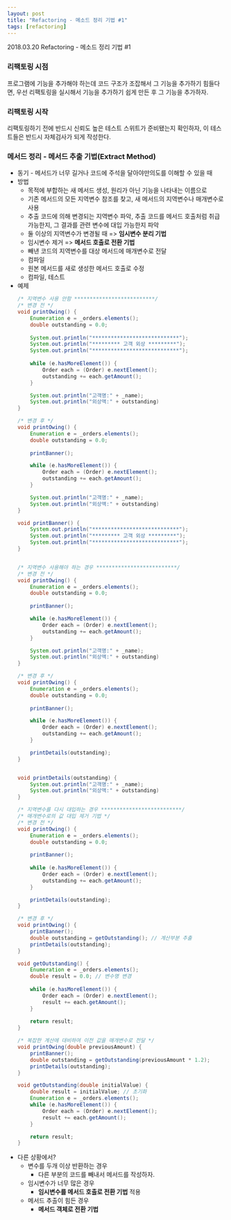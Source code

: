 ```yaml
---
layout: post
title: "Refactoring - 메소드 정리 기법 #1"
tags: [refactoring]
---
```


2018.03.20
Refactoring - 메소드 정리 기법 #1

### 리팩토링 시점
프로그램에 기능을 추가해야 하는데 코드 구조가 조잡해서 그 기능을 추가하기 힘들다면, 우선 리팩토링을 실시해서 기능을 추가하기 쉽게 만든 후 그 기능을 추가하자.

### 리팩토링 시작
리팩토링하기 전에 반드시 신뢰도 높은 테스트 스위트가 준비됐는지 확인하자, 이 테스트들은 반드시 자체검사가 되게 작성한다.

### 메서드 정리 - 메서드 추출 기법(Extract Method)
- 동기 - 메서드가 너무 길거나 코드에 주석을 달아야만의도를 이해할 수 있을 때
- 방법
    + 목적에 부합하는 새 메서드 생성, 원리가 아닌 기능을 나타내는 이름으로
    + 기존 메서드의 모든 지역변수 참조를 찾고, 새 메서드의 지역변수나 매개변수로 사용
    + 추출 코드에 의해 변경되는 지역변수 파악, 추출 코드를 메서드 호출처럼 취급  가능한지, 그 결과를 관련 변수에 대입 가능한지 파악
    + 둘 이상의 지역변수가 변경될 때 => **임시변수 분리 기법**
    + 임시변수 제거 => **메서드 호출로 전환 기법**
    + 빼낸 코드의 지역변수를 대상 메서드에 매개변수로 전달
    + 컴파일
    + 원본 메서드를 새로 생성한 메서드 호출로 수정
    + 컴파일, 테스트
- 예제
    ```java
    /* 지역변수 사용 안함 **************************/
    /* 변경 전 */
    void printOwing() {
        Enumeration e = _orders.elements();
        double outstanding = 0.0;
        
        System.out.println("****************************");
        System.out.println("********* 고객 외상 *********");
        System.out.println("****************************");
        
        while (e.hasMoreElement()) {
            Order each = (Order) e.nextElement();
            outstanding += each.getAmount();
        }

        System.out.println("고객명:" + _name);
        System.out.println("외상액:" + outstanding)
    }

    /* 변경 후 */
    void printOwing() {
        Enumeration e = _orders.elements();
        double outstanding = 0.0;
        
        printBanner();

        while (e.hasMoreElement()) {
            Order each = (Order) e.nextElement();
            outstanding += each.getAmount();
        }

        System.out.println("고객명:" + _name);
        System.out.println("외상액:" + outstanding)
    }

    void printBanner() {
        System.out.println("****************************");
        System.out.println("********* 고객 외상 *********");
        System.out.println("****************************");
    }


    /* 지역변수 사용해야 하는 경우 **************************/
    /* 변경 전 */
    void printOwing() {
        Enumeration e = _orders.elements();
        double outstanding = 0.0;
        
        printBanner();

        while (e.hasMoreElement()) {
            Order each = (Order) e.nextElement();
            outstanding += each.getAmount();
        }

        System.out.println("고객명:" + _name);
        System.out.println("외상액:" + outstanding)
    }

    /* 변경 후 */
    void printOwing() {
        Enumeration e = _orders.elements();
        double outstanding = 0.0;
        
        printBanner();

        while (e.hasMoreElement()) {
            Order each = (Order) e.nextElement();
            outstanding += each.getAmount();
        }

        printDetails(outstanding);
    }


    void printDetails(outstanding) {     
        System.out.println("고객명:" + _name);
        System.out.println("외상액:" + outstanding)
    }

    /* 지역변수를 다시 대입하는 경우 **************************/
    /* 매개변수로의 값 대입 제거 기법 */
    /* 변경 전 */
    void printOwing() {
        Enumeration e = _orders.elements();
        double outstanding = 0.0;
        
        printBanner();
        
        while (e.hasMoreElement()) {
            Order each = (Order) e.nextElement();
            outstanding += each.getAmount();
        }

        printDetails(outstanding);
    }

    /* 변경 후 */
    void printOwing() {
        printBanner();
        double outstanding = getOutstanding(); // 계산부분 추출
        printDetails(outstanding);
    }

    void getOutstanding() {
        Enumeration e = _orders.elements();
        double result = 0.0; // 변수명 변경
        
        while (e.hasMoreElement()) {
            Order each = (Order) e.nextElement();
            result += each.getAmount();
        }
        
        return result;
    }

    /* 복잡한 계산에 대비하여 이전 값을 매개변수로 전달 */
    void printOwing(double previousAmount) {
        printBanner();
        double outstanding = getOutstanding(previousAmount * 1.2);
        printDetails(outstanding);
    }

    void getOutstanding(double initialValue) {
        double result = initialValue; // 초기화
        Enumeration e = _orders.elements();
        while (e.hasMoreElement()) {
            Order each = (Order) e.nextElement();
            result += each.getAmount();
        }
    
        return result;
    }
    ```
- 다른 상황에서?
    + 변수를 두개 이상 반환하는 경우
        + 다른 부분의 코드를 빼내서 메서드를 작성하자.
    + 임시변수가 너무 많은 경우
        + **임시변수를 메서드 호출로 전환 기법** 적용
    + 메서드 추출이 힘든 경우
        + **메서드 객체로 전환 기법**




